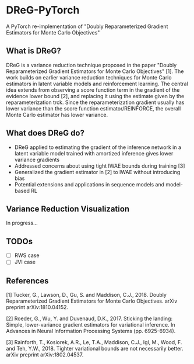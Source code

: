 # DReG-PyTorch
A PyTorch re-implementation of "Doubly Reparameterized Gradient Estimators for Monte Carlo Objectives"

## What is DReG?
DReG is a variance reduction technique proposed in the paper "Doubly Reparameterized Gradient Estimators for Monte Carlo Objectives" [1]. The work builds on earlier variance reduction techniques for Monte Carlo estimators in latent variable models and reinforcement learning. The central idea extends from observing a score function term in the gradient of the evidence lower bound [2], and replacing it using the estimate given by the reparameterization trck. Since the reparameterization gradient usually has lower variance than the score function estimator/REINFORCE, the overall Monte Carlo estimator has lower variance. 

## What does DReG do?
* DReG applied to estimating the gradient of the inference network in a latent variable model trained with amortized inference gives lower variance gradients
* Addressed concerns about using tight IWAE bounds during training [3]
* Generalized the gradient estimator in [2] to IWAE without introducing bias
* Potential extensions and applications in sequence models and model-based RL

## Variance Reduction Visualization
In progress...

## TODOs
- [ ] RWS case
- [ ] JVI case

## References
[1] Tucker, G., Lawson, D., Gu, S. and Maddison, C.J., 2018. Doubly Reparameterized Gradient Estimators for Monte Carlo Objectives. arXiv preprint arXiv:1810.04152.

[2] Roeder, G., Wu, Y. and Duvenaud, D.K., 2017. Sticking the landing: Simple, lower-variance gradient estimators for variational inference. In Advances in Neural Information Processing Systems (pp. 6925-6934).

[3] Rainforth, T., Kosiorek, A.R., Le, T.A., Maddison, C.J., Igl, M., Wood, F. and Teh, Y.W., 2018. Tighter variational bounds are not necessarily better. arXiv preprint arXiv:1802.04537.
